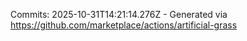Commits: 2025-10-31T14:21:14.276Z - Generated via https://github.com/marketplace/actions/artificial-grass
<br>
